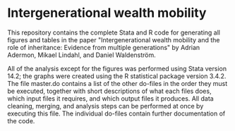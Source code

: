 # Intergenerational wealth mobility

This repository contains the complete Stata and R code for generating all figures and tables in the paper "Intergenerational wealth mobility and the role of inheritance: Evidence from multiple generations" by Adrian Adermon, Mikael Lindahl, and Daniel Waldenström.

All of the analysis except for the figures was performed using Stata version 14.2; the graphs were created using the R statistical package version 3.4.2. The file master.do contains a list of the other do-files in the order they must be executed, together with short descriptions of what each files does, which input files it requires, and which output files it produces. All data cleaning, merging, and analysis steps can be performed at once by executing this file. The individual do-files contain further documentation of the code.
